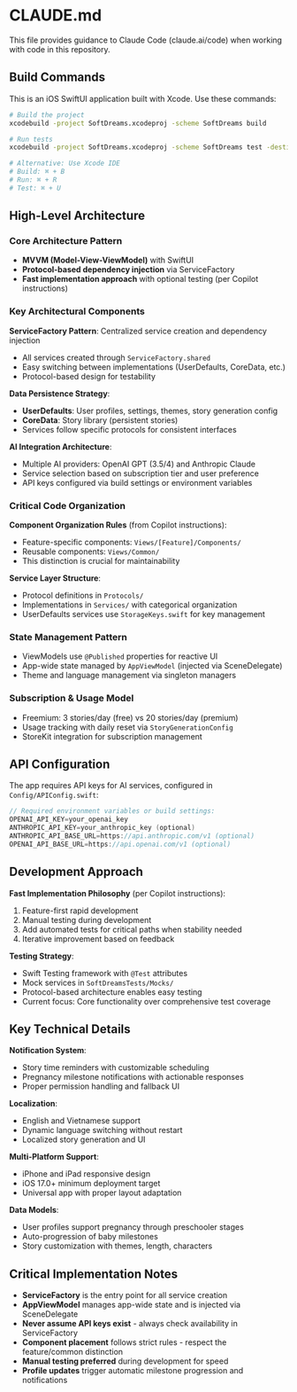 # CLAUDE.md

This file provides guidance to Claude Code (claude.ai/code) when working with code in this repository.

## Build Commands

This is an iOS SwiftUI application built with Xcode. Use these commands:

```bash
# Build the project
xcodebuild -project SoftDreams.xcodeproj -scheme SoftDreams build

# Run tests
xcodebuild -project SoftDreams.xcodeproj -scheme SoftDreams test -destination 'platform=iOS Simulator,name=iPhone 15,OS=latest'

# Alternative: Use Xcode IDE
# Build: ⌘ + B
# Run: ⌘ + R  
# Test: ⌘ + U
```

## High-Level Architecture

### Core Architecture Pattern

- **MVVM (Model-View-ViewModel)** with SwiftUI
- **Protocol-based dependency injection** via ServiceFactory
- **Fast implementation approach** with optional testing (per Copilot instructions)

### Key Architectural Components

**ServiceFactory Pattern**: Centralized service creation and dependency injection

- All services created through `ServiceFactory.shared`
- Easy switching between implementations (UserDefaults, CoreData, etc.)
- Protocol-based design for testability

**Data Persistence Strategy**:

- **UserDefaults**: User profiles, settings, themes, story generation config
- **CoreData**: Story library (persistent stories)
- Services follow specific protocols for consistent interfaces

**AI Integration Architecture**:

- Multiple AI providers: OpenAI GPT (3.5/4) and Anthropic Claude
- Service selection based on subscription tier and user preference
- API keys configured via build settings or environment variables

### Critical Code Organization

**Component Organization Rules** (from Copilot instructions):

- Feature-specific components: `Views/[Feature]/Components/`
- Reusable components: `Views/Common/`
- This distinction is crucial for maintainability

**Service Layer Structure**:

- Protocol definitions in `Protocols/`
- Implementations in `Services/` with categorical organization
- UserDefaults services use `StorageKeys.swift` for key management

### State Management Pattern

- ViewModels use `@Published` properties for reactive UI
- App-wide state managed by `AppViewModel` (injected via SceneDelegate)
- Theme and language management via singleton managers

### Subscription & Usage Model

- Freemium: 3 stories/day (free) vs 20 stories/day (premium)
- Usage tracking with daily reset via `StoryGenerationConfig`
- StoreKit integration for subscription management

## API Configuration

The app requires API keys for AI services, configured in `Config/APIConfig.swift`:

```swift
// Required environment variables or build settings:
OPENAI_API_KEY=your_openai_key
ANTHROPIC_API_KEY=your_anthropic_key (optional)
ANTHROPIC_API_BASE_URL=https://api.anthropic.com/v1 (optional)
OPENAI_API_BASE_URL=https://api.openai.com/v1 (optional)
```

## Development Approach

**Fast Implementation Philosophy** (per Copilot instructions):

1. Feature-first rapid development
2. Manual testing during development
3. Add automated tests for critical paths when stability needed
4. Iterative improvement based on feedback

**Testing Strategy**:

- Swift Testing framework with `@Test` attributes
- Mock services in `SoftDreamsTests/Mocks/`
- Protocol-based architecture enables easy testing
- Current focus: Core functionality over comprehensive test coverage

## Key Technical Details

**Notification System**:

- Story time reminders with customizable scheduling
- Pregnancy milestone notifications with actionable responses
- Proper permission handling and fallback UI

**Localization**:

- English and Vietnamese support
- Dynamic language switching without restart
- Localized story generation and UI

**Multi-Platform Support**:

- iPhone and iPad responsive design
- iOS 17.0+ minimum deployment target
- Universal app with proper layout adaptation

**Data Models**:

- User profiles support pregnancy through preschooler stages
- Auto-progression of baby milestones
- Story customization with themes, length, characters

## Critical Implementation Notes

- **ServiceFactory** is the entry point for all service creation
- **AppViewModel** manages app-wide state and is injected via SceneDelegate
- **Never assume API keys exist** - always check availability in ServiceFactory
- **Component placement** follows strict rules - respect the feature/common distinction
- **Manual testing preferred** during development for speed
- **Profile updates** trigger automatic milestone progression and notifications
